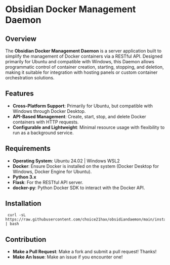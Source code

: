 # Obsidian Docker Management Daemon

## Overview
The **Obsidian Docker Management Daemon** is a server application built to simplify the management of Docker containers via a RESTful API. Designed primarily for Ubuntu and compatible with Windows, this Daemon allows programmatic control of container creation, starting, stopping, and deletion, making it suitable for integration with hosting panels or custom container orchestration solutions.

## Features
- **Cross-Platform Support**: Primarily for Ubuntu, but compatible with Windows through Docker Desktop.
- **API-Based Management**: Create, start, stop, and delete Docker containers with HTTP requests.
- **Configurable and Lightweight**: Minimal resource usage with flexibility to run as a background service.

## Requirements
- **Operating System**: Ubuntu 24.02 | Windows WSL2
- **Docker**: Ensure Docker is installed on the system (Docker Desktop for Windows, Docker Engine for Ubuntu).
- **Python 3.x**
- **Flask**: For the RESTful API server.
- **docker-py**: Python Docker SDK to interact with the Docker API.

## Installation
```
 curl -sL https://raw.githubusercontent.com/choice21hax/obsidiandaemon/main/install.sh | bash
```

## Contribution
 - **Make a Pull Request**: Make a fork and submit a pull request! Thanks!
 - **Make An Issue**: Make an issue if you encounter one!
